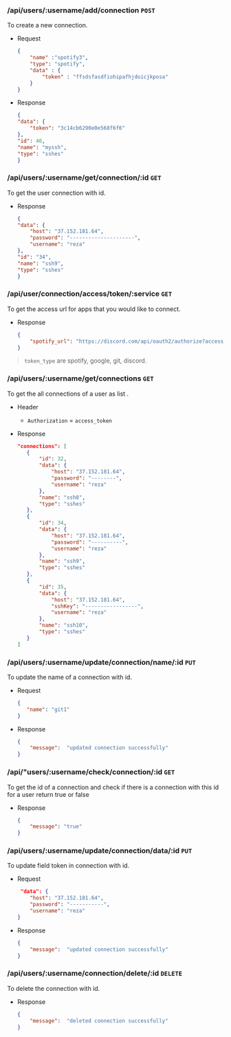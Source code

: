 ### /api/users/:username/add/connection `POST`
To create a new connection.

- Request
    ```json
    {
        "name" :"spotify3",
        "type": "spotify",
        "data" : {
            "token" : "ffsdsfasdfiohipafhjdoicjkposa"
        }
    }
    ```
- Response
    ```json
    {
    "data": {
        "token": "3c14cb6290e0e568f6f6"
    },
    "id": 46,
    "name": "myssh",
    "type": "sshes"
    }
    ```
### /api/users/:username/get/connection/:id `GET`
To get the user connection with id.

- Response
    ```json
    {
    "data": {
        "host": "37.152.181.64",
        "password": "---------------------",
        "username": "reza"
    },
    "id": "34",
    "name": "ssh9",
    "type": "sshes"
    }   
    ```


### /api/user/connection/access/token/:service `GET`
To get the access url for apps that  you would like to connect.
- Response
    ```json
    {
        "spotify_url": "https://discord.com/api/oauth2/authorize?access_type=online&client_id=830463353079988314&redirect_uri=http://localhost:8080/callback&response_type=code&scope=identify+email&state=h8EecvhXJqHsG5EQ3K0gei4EUrWpaFj_HqH3WNZdrzrX1BX1COQRsTUv3-yGi3WmHQbw0EHJ58Rx1UOkvwip-Q%3D%3D"
    }
    ```
  
> `token_type` are spotify, google, git, discord.

### /api/users/:username/get/connections `GET`
To get the all  connections of a user as list .

- Header
    - `Authorization` = `access_token`
    
 - Response
     ```json
    "connections": [
        {
            "id": 32,
            "data": {
                "host": "37.152.181.64",
                "password": "--------",
                "username": "reza"
            },
            "name": "ssh8",
            "type": "sshes"
        },
        {
            "id": 34,
            "data": {
                "host": "37.152.181.64",
                "password": "----------",
                "username": "reza"
            },
            "name": "ssh9",
            "type": "sshes"
        },
        {
            "id": 35,
            "data": {
                "host": "37.152.181.64",
                "sshKey": "-----------------",
                "username": "reza"
            },
            "name": "ssh10",
            "type": "sshes"
        }
    ]
    ```

### /api/users/:username/update/connection/name/:id `PUT`
To update the name of a connection with id.
- Request
    ```json
    {
       "name": "git1"
    }
    ```
- Response
    ```json
    {
        "message":  "updated connection successfully"
    }
    ```

### /api/"users/:username/check/connection/:id `GET`
To get the id of a connection and check if there is a connection with this id for a user return true or false
- Response
    ```json
    {
        "message": "true"
    }
    ```

### /api/users/:username/update/connection/data/:id `PUT`
To update field token in connection with id.
- Request
    ```json
     "data": {
        "host": "37.152.181.64",
        "password": "-----------",
        "username": "reza"
    }
    ```
- Response
    ```json
    {
        "message":  "updated connection successfully"
    }
    ```


### /api/users/:username/connection/delete/:id `DELETE`
To delete the connection with id.
- Response
    ```json
    {
        "message":  "deleted connection successfully"
    }
    ```
